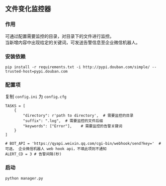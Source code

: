 ## 文件变化监控器

### 作用  
可通过配置需要监控的目录，对目录下的文件进行监控。  
当新增内容中出现给定的关键词，可发送告警信息至企业微信机器人。

### 安装依赖
```shell script
pip install -r requirements.txt -i http://pypi.douban.com/simple/ --trusted-host=pypi.douban.com
```

### 配置项  
复制 `config.ini` 为 `config.cfg`
```
TASKS = [
    {
        "directory": r'path to directory',  # 需要监控的目录
        "suffix": ".log",  # 需要监控的文件后缀
        "keywords": ["Error"],    # 需要监控的告警关键词
    }
]

# BOT_API = 'https://qyapi.weixin.qq.com/cgi-bin/webhook/send?key='  # 可选， 企业微信机器人 web hook api，不填此项则不通知
ALERT_CD = 3 # 告警间隔(秒)

```


### 启动
```shell script
python manager.py
```

